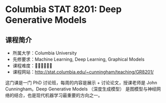 # Columbia STAT 8201: Deep Generative Models

## 课程简介

- 所属大学：Columbia University
- 先修要求：Machine Learning, Deep Learning, Graphical Models
- 课程难度：🌟🌟🌟🌟🌟🌟
- 课程网站：<http://stat.columbia.edu/~cunningham/teaching/GR8201/>

这门课是一门 PhD 讨论班，每周的内容是展示 + 讨论论文，授课老师是 John Cunningham。Deep Generative Models （深度生成模型） 是图模型与神经网络的结合，也是现代机器学习最重要的方向之一。
